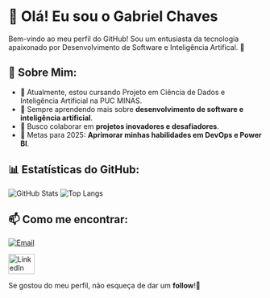 # 👋 Olá! Eu sou o Gabriel Chaves

Bem-vindo ao meu perfil do GitHub! Sou um entusiasta da tecnologia apaixonado por Desenvolvimento de Software e Inteligência Artifical. 🚀

## 📌 Sobre Mim:
- 🔭 Atualmente, estou cursando Projeto em Ciência de Dados e Inteligência Artificial na PUC MINAS.
- 🌱 Sempre aprendendo mais sobre **desenvolvimento de software e inteligência artificial**.
- 👯 Busco colaborar em **projetos inovadores e desafiadores**.
- 🎯 Metas para 2025: **Aprimorar minhas habilidades em DevOps e Power BI**.

## 📊 Estatísticas do GitHub:
![GitHub Stats](https://github-readme-stats.vercel.app/api?username=GabrielChaves03&show_icons=true&theme=dark)
![Top Langs](https://github-readme-stats.vercel.app/api/top-langs/?username=GabrielChaves03&layout=compact&theme=dark)

## 📫 Como me encontrar:
[![Email](https://img.shields.io/badge/Email-gabrielchaves0308%40gmail.com-blue?style=for-the-badge&logo=gmail&logoColor=white)](mailto:gabrielchaves0308@gmail.com)

<a href="https://www.linkedin.com/in/gabrielchaves0308/" target="_blank">
     <img src="https://raw.githubusercontent.com/maurodesouza/profile-readme-generator/master/src/assets/icons/social/linkedin/default.svg" width="52" height="40" alt="LinkedIn logo" />
  </a>


Se gostou do meu perfil, não esqueça de dar um **follow**!🚀
